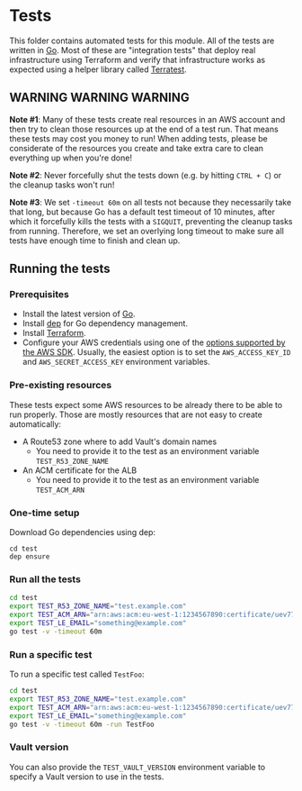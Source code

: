 # Tests

This folder contains automated tests for this module. All of the tests are written in [Go](https://golang.org/).
Most of these are "integration tests" that deploy real infrastructure using Terraform and verify that infrastructure
works as expected using a helper library called [Terratest](https://github.com/gruntwork-io/terratest).  

## WARNING WARNING WARNING

**Note #1**: Many of these tests create real resources in an AWS account and then try to clean those resources up at
the end of a test run. That means these tests may cost you money to run! When adding tests, please be considerate of
the resources you create and take extra care to clean everything up when you're done!

**Note #2**: Never forcefully shut the tests down (e.g. by hitting `CTRL + C`) or the cleanup tasks won't run!

**Note #3**: We set `-timeout 60m` on all tests not because they necessarily take that long, but because Go has a
default test timeout of 10 minutes, after which it forcefully kills the tests with a `SIGQUIT`, preventing the cleanup
tasks from running. Therefore, we set an overlying long timeout to make sure all tests have enough time to finish and
clean up.

## Running the tests

### Prerequisites

- Install the latest version of [Go](https://golang.org/).
- Install [dep](https://github.com/golang/dep) for Go dependency management.
- Install [Terraform](https://www.terraform.io/downloads.html).
- Configure your AWS credentials using one of the [options supported by the AWS SDK](http://docs.aws.amazon.com/sdk-for-java/v1/developer-guide/credentials.html). Usually, the easiest option is to set the `AWS_ACCESS_KEY_ID` and `AWS_SECRET_ACCESS_KEY` environment variables.

### Pre-existing resources

These tests expect some AWS resources to be already there to be able to run properly. Those are mostly resources that are not easy to create automatically:

- A Route53 zone where to add Vault's domain names
  - You need to provide it to the test as an environment variable `TEST_R53_ZONE_NAME`
- An ACM certificate for the ALB
  - You need to provide it to the test as an environment variable `TEST_ACM_ARN`

### One-time setup

Download Go dependencies using dep:

```
cd test
dep ensure
```

### Run all the tests

```bash
cd test
export TEST_R53_ZONE_NAME="test.example.com"
export TEST_ACM_ARN="arn:aws:acm:eu-west-1:1234567890:certificate/uev7722-434t-55g7-86ba-a882d9da1fa5"
export TEST_LE_EMAIL="something@example.com"
go test -v -timeout 60m
```

### Run a specific test

To run a specific test called `TestFoo`:

```bash
cd test
export TEST_R53_ZONE_NAME="test.example.com"
export TEST_ACM_ARN="arn:aws:acm:eu-west-1:1234567890:certificate/uev7722-434t-55g7-86ba-a882d9da1fa5"
export TEST_LE_EMAIL="something@example.com"
go test -v -timeout 60m -run TestFoo
```

### Vault version

You can also provide the `TEST_VAULT_VERSION` environment variable to specify a Vault version to use in the tests.
